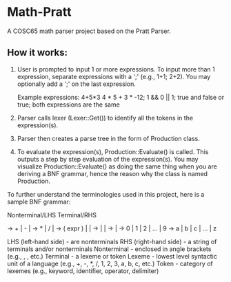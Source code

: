 # Math-Pratt
A COSC65 math parser project based on the Pratt Parser.

## How it works:
1. User is prompted to input 1 or more expressions. To input more than 1 expression,
   separate expressions with a ';' (e.g., 1+1; 2+2). You may optionally add a ';' on
   the last expression.

   Example expressions:
   4+5*3
   4 * 5 + 3 * -12;
   1 && 0 || 1; true and false or true;		both expressions are the same

2. Parser calls lexer (Lexer::Get()) to identify all the tokens in the expression(s).
3. Parser then creates a parse tree in the form of Production class.
4. To evaluate the expression(s), Production::Evaluate() is called. This outputs a
   step by step evaluation of the expression(s). You may visualize Production::Evaluate()
   as doing the same thing when you are deriving a BNF grammar, hence the reason why the 
   class is named Production.

To further understand the terminologies used in this project, here is a sample BNF grammar:

Nonterminal/LHS					Terminal/RHS

<expr>       -> <expr> + <term> | <expr> - <term> | <term>
<term>       -> <term> * <factor> | <term> / <factor> | <factor>
<factor>     -> ( expr ) | <identifier> | <number>
<identifier> -> <letter> | <identifier><letter> | <identifier><digit>
<number>     -> <digit> | <number><digit>
<digit>      -> 0 | 1 | 2 | ... | 9
<letter>     -> a | b | c | ... | z

LHS (left-hand side) - are nonterminals
RHS (right-hand side) - a string of terminals and/or nonterminals
Nonterminal - enclosed in angle brackets (e.g., <expr>, <term>, etc.)
Terminal - a lexeme or token
Lexeme - lowest level syntactic unit of a language (e.g., +, -, *, /, 1, 2, 3, a, b, c, etc.)
Token - category of lexemes (e.g., keyword, identifier, operator, delimiter)
